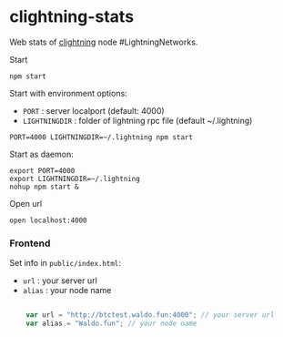 # clightning-stats
Web stats of [clightning](https://github.com/ElementsProject/lightning) node #LightningNetworks.


Start
```shell
npm start
```
Start with environment options: 
* `PORT` : server localport (default: 4000)
* `LIGHTNINGDIR` : folder of lightning rpc file (default ~/.lightning)
```shell
PORT=4000 LIGHTNINGDIR=~/.lightning npm start
```
Start as daemon:
```shell
export PORT=4000
export LIGHTNINGDIR=~/.lightning
nohup npm start &
```
Open url
```shell
open localhost:4000
```

### Frontend
Set info in `public/index.html`:
* `url` : your server url
* `alias` : your node name
```js

    var url = "http://btctest.waldo.fun:4000"; // your server url
    var alias = "Waldo.fun"; // your node name
```